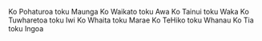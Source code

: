 Ko Pohaturoa toku Maunga
Ko Waikato toku Awa 
Ko Tainui toku Waka
Ko Tuwharetoa toku Iwi
Ko Whaita toku Marae
Ko TeHiko toku Whanau
Ko Tia toku Ingoa 